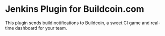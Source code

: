 Jenkins Plugin for Buildcoin.com
================================

This plugin sends build notifications to Buildcoin, a sweet CI game and real-time dashboard for your team.
